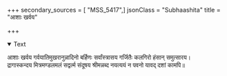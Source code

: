 +++
secondary_sources = [ "MSS_5417",]
jsonClass = "Subhaashita"
title = "आशाः खर्वय"

+++

<details open><summary>Text</summary>

आशाः खर्वय गर्वयातिमुखरानुन्नादिनो बर्हिणः सर्वांस्त्रासय गर्जितैः कलगिरो हंसान् समुत्सारय।  
द्रागास्कन्दय मित्रमण्डलमलं सद्वर्त्म संदूषय श्रीमन्नब्द नयत्ययं न पवनो यावद् दशां कामपि॥
</details>
